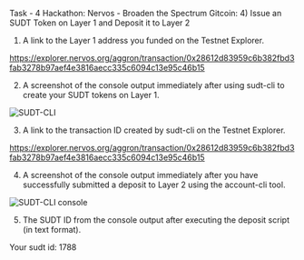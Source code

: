 Task - 4 Hackathon: Nervos - Broaden the Spectrum Gitcoin: 4) Issue an SUDT Token on Layer 1 and Deposit it to Layer 2

   1. A link to the Layer 1 address you funded on the Testnet Explorer.
   
https://explorer.nervos.org/aggron/transaction/0x28612d83959c6b382fbd3fab3278b97aef4e3816aecc335c6094c13e95c46b15

   2. A screenshot of the console output immediately after using sudt-cli to create your SUDT tokens on Layer 1.

![SUDT-CLI](https://user-images.githubusercontent.com/82784007/129447673-fad44520-2749-4348-85c2-ee413b331a3e.png)

   3. A link to the transaction ID created by sudt-cli on the Testnet Explorer.

https://explorer.nervos.org/aggron/transaction/0x28612d83959c6b382fbd3fab3278b97aef4e3816aecc335c6094c13e95c46b15

   4. A screenshot of the console output immediately after you have successfully submitted a deposit to Layer 2 using the account-cli tool.

![SUDT-CLI console](https://user-images.githubusercontent.com/82784007/129447675-de8896f4-3551-4b1d-ad11-8ce7f2dbcc08.png)

   5. The SUDT ID from the console output after executing the deposit script (in text format).

Your sudt id: 1788
